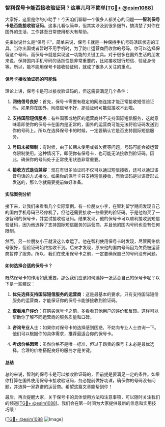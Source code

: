 ### 智利保号卡能否接收验证码？这事儿可不简单[[TG💪+ @esim1088](https://t.me/s/esim1088)]

大家好，这里是你的小助手！今天咱们聊聊一个很多人都关心的问题——**智利保号卡是否能接收验证码**。这事儿看似简单，但其实涉及到很多细节，搞清楚了对你在国外的生活、工作甚至日常使用都大有帮助。

先来说说什么是“保号卡”。简单来说，保号卡就是一种保持手机号码活跃状态的工具。当你出国或者暂时不用手机时，为了防止运营商回收你的号码，你可以选择保留这个号码，而保号卡就是实现这一功能的关键工具。对于很多在国外生活的朋友来说，保持国内手机号码的活跃性是非常重要的，比如接收银行短信、验证身份等。所以，能不能用保号卡接收验证码，就成了很多人关注的重点。

#### 保号卡接收验证码的可能性

理论上讲，保号卡是可以接收验证码的，但这需要满足几个条件：

1. **网络信号良好**：首先，保号卡需要有稳定的网络连接才能正常接收短信验证码。如果你在国外，网络信号不好，那验证码可能就接收不到啦。
   
2. **支持国际短信服务**：有些国家或地区的运营商并不支持国际短信服务，这就意味着即使你的保号卡在国内是正常的，国外的运营商可能无法将验证码发送到你的号码上。所以在选择保号卡的时候，一定要确认它是否支持国际短信服务。

3. **号码未被限制**：有时候，由于长期未使用或者欠费等问题，号码可能会被运营商限制使用。这种情况下，即便你有保号卡，也可能无法接收到验证码。因此，确保你的号码处于正常使用状态非常重要。

4. **接收方式是否兼容**：现在有很多验证码不仅可以通过短信接收，还可以通过语音电话的方式接收。如果你的保号卡只支持短信接收，而验证码是以语音形式发送的，那么你就需要提前做好准备。

#### 实际案例分析

接下来，让我们来看看几个实际案例。有一位朋友小李，在智利留学期间发现自己的国内手机号码已经停机了，但他还需要接收一些重要的验证码。于是他购买了一张智利的保号卡，并尝试接收验证码。结果发现，他的保号卡可以顺利接收到短信验证码，因为他选择了支持国际短信服务的运营商，并且他的国内号码也没有任何限制。

然而，另一位朋友小王就没这么幸运了。他在智利使用保号卡时发现，尽管网络信号很好，但验证码始终接收不到。后来才发现，原来他的国内号码因为欠费被运营商暂停了服务。所以，我们在使用保号卡之前，一定要确保自己的号码没有问题。

#### 如何选择合适的保号卡？

既然保号卡的作用如此重要，那么我们应该如何选择一张适合自己的保号卡呢？以下是一些建议：

1. **优先选择支持国际短信服务的运营商**：这是最基本的要求。只有支持国际短信服务的运营商，才能保证你的保号卡能够接收到验证码。

2. **查看用户评价**：在购买保号卡之前，多看看其他用户的评价和反馈。这样可以帮助你了解不同运营商的服务质量和口碑。

3. **咨询专业人士**：如果你对保号卡的选择感到困惑，不妨向专业人士咨询一下。他们可以根据你的具体需求，推荐最适合你的保号卡。

4. **考虑价格因素**：虽然价格不是唯一标准，但过于昂贵的保号卡未必是最优选择。合理的价格搭配良好的服务才是关键。

#### 总结

总的来说，智利的保号卡是可以接收验证码的，但前提是要满足一定的条件。如果你打算在国外使用保号卡接收验证码，务必提前做好功课，确保你的号码没有问题，并选择一家靠谱的运营商。希望这篇文章能帮到你！

最后，再次提醒大家，关于保号卡的具体使用方法和注意事项，可以随时关注我们的频道[[TG💪+ @esim1088](https://t.me/s/esim1088)]。我们会在第一时间为大家提供最新的信息和实用技巧哦！

[[TG💪+ @esim1088](https://t.me/s/esim1088) ![Image](https://i.postimg.cc/4NQfJmqS/Snipaste-2025-05-13-00-14-12.png)]